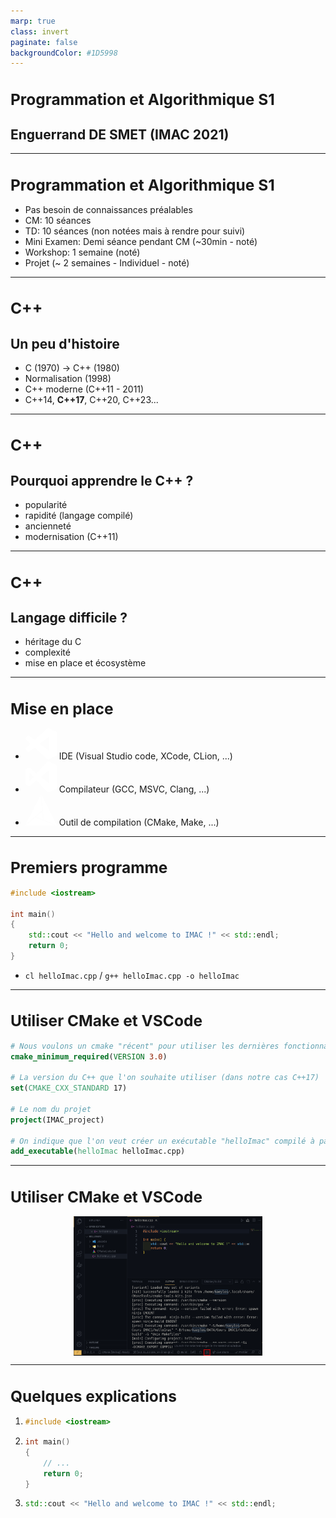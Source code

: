 ```yaml
---
marp: true
class: invert
paginate: false
backgroundColor: #1D5998
---
```


<style>

h1 {
    text-align: start;
    font-size: 1.75em;
}

section {
  font-family: Verdana, sans-serif;
}

img[alt~="center"] {
  display: block;
  margin: 0 auto;
}

blockquote {
  background: #16304C;
  border-left: 10px solid #3C74B0;
  margin: 1.5em 10px;
  padding: 0.5em 10px;
  color: #FFFFFF;
}

</style>

# Programmation et Algorithmique S1

## Enguerrand DE SMET (IMAC 2021)

---

# Programmation et Algorithmique S1

- Pas besoin de connaissances préalables
- CM: 10 séances
- TD: 10 séances (non notées mais à rendre pour suivi)
- Mini Examen: Demi séance pendant CM (~30min - noté)
- Workshop: 1 semaine (noté)
- Projet (~ 2 semaines - Individuel - noté)

---

# C++

## Un peu d'histoire

- C (1970) -> C++ (1980)
- Normalisation (1998)
- C++ moderne (C++11 - 2011)
- C++14, **C++17**, C++20, C++23...

---

# C++

## Pourquoi apprendre le C++ ?

- popularité
- rapidité (langage compilé)
- ancienneté
- modernisation (C++11)

---

# C++

## Langage difficile ?

- héritage du C
- complexité
- mise en place et écosystème

---

# Mise en place

- <svg role="img" viewBox="0 0 24 24" xmlns="http://www.w3.org/2000/svg" width ="50px">
  <title>Visual Studio Code</title><path fill="#fff" d="M23.15 2.587L18.21.21a1.494 1.494 0 0 0-1.705.29l-9.46 8.63-4.12-3.128a.999.999 0 0 0-1.276.057L.327 7.261A1 1 0 0 0 .326 8.74L3.899 12 .326 15.26a1 1 0 0 0 .001 1.479L1.65 17.94a.999.999 0 0 0 1.276.057l4.12-3.128 9.46 8.63a1.492 1.492 0 0 0 1.704.29l4.942-2.377A1.5 1.5 0 0 0 24 20.06V3.939a1.5 1.5 0 0 0-.85-1.352zm-5.146 14.861L10.826 12l7.178-5.448v10.896z"/></svg> IDE (Visual Studio code, XCode, CLion, ...)
- <svg role="img" viewBox="0 0 24 24" xmlns="http://www.w3.org/2000/svg" width ="50px"><title>Visual Studio</title><path fill="#fff" d="M17.583.063a1.5 1.5 0 00-1.032.392 1.5 1.5 0 00-.001 0A.88.88 0 0016.5.5L8.528 9.316 3.875 5.5l-.407-.35a1 1 0 00-1.024-.154 1 1 0 00-.012.005l-1.817.75a1 1 0 00-.077.036 1 1 0 00-.047.028 1 1 0 00-.038.022 1 1 0 00-.048.034 1 1 0 00-.03.024 1 1 0 00-.044.036 1 1 0 00-.036.033 1 1 0 00-.032.035 1 1 0 00-.033.038 1 1 0 00-.035.044 1 1 0 00-.024.034 1 1 0 00-.032.05 1 1 0 00-.02.035 1 1 0 00-.024.05 1 1 0 00-.02.045 1 1 0 00-.016.044 1 1 0 00-.016.047 1 1 0 00-.015.055 1 1 0 00-.01.04 1 1 0 00-.008.054 1 1 0 00-.006.05A1 1 0 000 6.668v10.666a1 1 0 00.615.917l1.817.764a1 1 0 001.035-.164l.408-.35 4.653-3.815 7.973 8.815a1.5 1.5 0 00.072.065 1.5 1.5 0 00.057.05 1.5 1.5 0 00.058.042 1.5 1.5 0 00.063.044 1.5 1.5 0 00.065.038 1.5 1.5 0 00.065.036 1.5 1.5 0 00.068.031 1.5 1.5 0 00.07.03 1.5 1.5 0 00.073.025 1.5 1.5 0 00.066.02 1.5 1.5 0 00.08.02 1.5 1.5 0 00.068.014 1.5 1.5 0 00.075.01 1.5 1.5 0 00.075.008 1.5 1.5 0 00.073.003 1.5 1.5 0 00.077 0 1.5 1.5 0 00.078-.005 1.5 1.5 0 00.067-.007 1.5 1.5 0 00.087-.015 1.5 1.5 0 00.06-.012 1.5 1.5 0 00.08-.022 1.5 1.5 0 00.068-.02 1.5 1.5 0 00.07-.028 1.5 1.5 0 00.09-.037l4.944-2.377a1.5 1.5 0 00.476-.362 1.5 1.5 0 00.09-.112 1.5 1.5 0 00.004-.007 1.5 1.5 0 00.08-.125 1.5 1.5 0 00.062-.12 1.5 1.5 0 00.009-.017 1.5 1.5 0 00.04-.108 1.5 1.5 0 00.015-.037 1.5 1.5 0 00.03-.107 1.5 1.5 0 00.009-.037 1.5 1.5 0 00.017-.1 1.5 1.5 0 00.008-.05 1.5 1.5 0 00.006-.09 1.5 1.5 0 00.004-.08V3.942a1.5 1.5 0 000-.003 1.5 1.5 0 000-.032 1.5 1.5 0 00-.01-.15 1.5 1.5 0 00-.84-1.17L18.206.21a1.5 1.5 0 00-.622-.146zM18 6.92v10.163l-6.198-5.08zM3 8.574l3.099 3.427-3.1 3.426z"/></svg> Compilateur (GCC, MSVC, Clang, ...)
- <svg role="img" viewBox="0 0 24 24" xmlns="http://www.w3.org/2000/svg" width ="50px"><title>CMake</title><path fill="#fff" d="M11.769.066L.067 23.206l12.76-10.843zM23.207 23.934L7.471 17.587 0 23.934zM24 23.736L12.298.463l1.719 19.24zM12.893 12.959l-5.025 4.298 5.62 2.248z"/></svg> Outil de compilation (CMake, Make, ...)

---

# Premiers programme

```cpp
#include <iostream>

int main()
{
    std::cout << "Hello and welcome to IMAC !" << std::endl;
    return 0;
}
```

- ```cl helloImac.cpp``` / ```g++ helloImac.cpp -o helloImac```


---

# Utiliser CMake et VSCode

```cmake title="CMakeLists.txt"
# Nous voulons un cmake "récent" pour utiliser les dernières fonctionnalités
cmake_minimum_required(VERSION 3.0)

# La version du C++ que l'on souhaite utiliser (dans notre cas C++17)
set(CMAKE_CXX_STANDARD 17)

# Le nom du projet
project(IMAC_project)

# On indique que l'on veut créer un exécutable "helloImac" compilé à partir du fichier helloImac.cpp
add_executable(helloImac helloImac.cpp)
```

---

# Utiliser CMake et VSCode

<style>
img {
  max-width: 60%;
}
</style>

![center](../Lessons/S1/Setup/IDE_imgs/VSCode_cmakePlay.png)

---

# Quelques explications

1.  ```cpp
    #include <iostream>
    ```
2.  ```cpp
    int main()
    {
        // ...
        return 0;
    }
    ```
3.  ```cpp
    std::cout << "Hello and welcome to IMAC !" << std::endl;
    ```

    